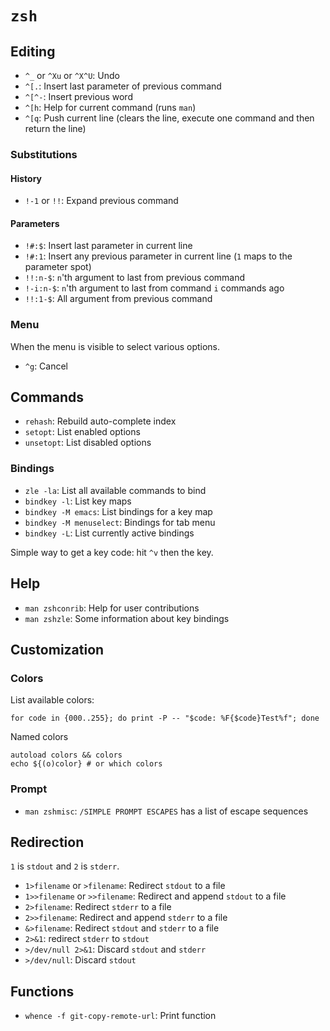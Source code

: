 # `zsh`

## Editing

* `^_` or `^Xu` or `^X^U`: Undo
* `^[.`: Insert last parameter of previous command
* `^[^-`: Insert previous word
* `^[h`: Help for current command (runs `man`)
* `^[q`: Push current line (clears the line, execute one command and then return the line)

### Substitutions

#### History

* `!-1` or `!!`: Expand previous command

#### Parameters

* `!#:$`: Insert last parameter in current line
* `!#:1`: Insert any previous parameter in current line (`1` maps to the parameter spot)
* `!!:n-$`: `n`'th argument to last from previous command
* `!-i:n-$`: `n`'th argument to last from command `i` commands ago
* `!!:1-$`: All argument from previous command

### Menu

When the menu is visible to select various options.

- `^g`: Cancel

## Commands

* `rehash`: Rebuild auto-complete index
* `setopt`: List enabled options
* `unsetopt`: List disabled options

### Bindings

* `zle -la`: List all available commands to bind
* `bindkey -l`: List key maps
* `bindkey -M emacs`: List bindings for a key map
* `bindkey -M menuselect`: Bindings for tab menu
* `bindkey -L`: List currently active bindings

Simple way to get a key code: hit `^v` then the key.

## Help

* `man zshconrib`: Help for user contributions
* `man zshzle`: Some information about key bindings

## Customization

### Colors

List available colors:

	for code in {000..255}; do print -P -- "$code: %F{$code}Test%f"; done

Named colors

	autoload colors && colors
	echo ${(o)color} # or which colors

### Prompt

* `man zshmisc`: `/SIMPLE PROMPT ESCAPES` has a list of escape sequences

## Redirection

`1` is `stdout` and `2` is `stderr`.

* `1>filename` or `>filename`: Redirect `stdout` to a file
* `1>>filename` or `>>filename`: Redirect and append `stdout` to a file
* `2>filename`: Redirect `stderr` to a file
* `2>>filename`: Redirect and append `stderr` to a file
* `&>filename`: Redirect `stdout` and `stderr` to a file
* `2>&1`: redirect `stderr` to `stdout`
* `>/dev/null 2>&1`: Discard `stdout` and `stderr`
* `>/dev/null`: Discard `stdout`

## Functions

* `whence -f git-copy-remote-url`: Print function
